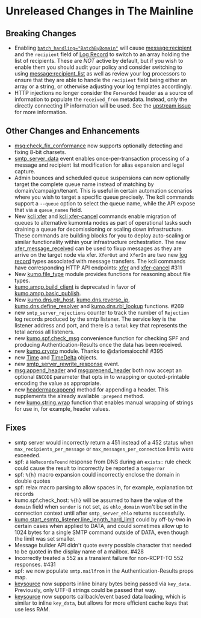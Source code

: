 # Unreleased Changes in The Mainline

## Breaking Changes

 * Enabling
   [`batch_handling="BatchByDomain"`](../reference/kumo/start_esmtp_listener/batch_handling.md)
   will cause [message:recipient](../reference/message/recipient.md) and the
   `recipient` field of [Log Record](../reference/log_record.md) to switch to
   an array holding the list of recipients.  These are *NOT* active by default,
   but if you wish to enable them you should audit your policy and consider
   switching to using
   [message:recipient_list](../reference/message/recipient_list.md) as well as
   review your log processors to ensure that they are able to handle the
   `recipient` field being either an array or a string, or otherwise adjusting
   your log templates accordingly.
 * HTTP injections no longer consider the `Forwarded` header as a source of
   information to populate the `received_from` metadata.  Instead, only the
   directly connecting IP information will be used.  See the [upstream
   issue](https://github.com/imbolc/axum-client-ip/issues/32) for more
   information.

## Other Changes and Enhancements

 * [msg:check_fix_conformance](../reference/message/check_fix_conformance.md#fixing-8-bit-content)
   now supports optionally detecting and fixing 8-bit charsets.
 * [smtp_server_data](../reference/events/smtp_server_data.md) event enables
   once-per-transaction processing of a message and recipient list modification
   for alias expansion and legal capture.
 * Admin bounces and scheduled queue suspensions can now optionally target the
   complete queue name instead of matching by domain/campaign/tenant.  This is
   useful in certain automation scenarios where you wish to target a specific
   queue precisely.  The kcli commands support a `--queue` option to select the
   queue name, while the API expose that via a `queue_names` field.
 * New [kcli xfer](../reference/kcli/xfer.md) and [kcli
   xfer-cancel](../reference/kcli/xfer-cancel.md) commands enable migration
   of queues to alternative kumomta nodes as part of operational tasks such
   draining a queue for decomissioning or scaling down infrastructure.  These
   commands are building blocks for you to deploy auto-scaling or similar
   functionality within your infrastructure orchestration. The new
   [xfer_message_received](../reference/events/xfer_message_received.md) can be
   used to fixup messages as they are arrive on the target node via xfer.
   `XferOut` and `XferIn` are two new [log record](../reference/log_record.md)
   types associated with message transfers. The kcli commands have
   corresponding HTTP API endpoints:
   [xfer](../reference/rapidoc.md/#post-/api/admin/xfer/v1) and
   [xfer-cancel](../reference/rapidoc.md/#post-/api/admin/xfer/cancel/v1) #311
 * New [kumo.file_type](../reference/kumo.file_type/index.md) module provides
   functions for reasoning about file types.
 * [kumo.amqp.build_client](../reference/kumo.amqp/build_client.md) is
   deprecated in favor of
   [kumo.amqp.basic_publish](../reference/kumo.amqp/basic_publish.md).
 * New [kumo.dns.ptr_host](../reference/kumo.dns/ptr_host.md),
   [kumo.dns.reverse_ip](../reference/kumo.dns/reverse_ip.md),
   [kumo.dns.define_resolver](../reference/kumo.dns/define_resolver.md) and
   [kumo.dns.rbl_lookup](../reference/kumo.dns/rbl_lookup.md) functions. #269
 * new `smtp_server_rejections` counter to track the number of `Rejection` log
   records produced by the smtp listener. The service key is the listener
   address and port, and there is a `total` key that represents the total across
   all listeners.
 * new [kumo.spf.check_msg](../reference/kumo.spf/check_msg.md) convenience
   function for checking SPF and producing Authentication-Results once the
   data has been received.
 * new [kumo.crypto](../reference/kumo.crypto/index.md) module. Thanks to
   @dariomaiocchi! #395
 * new [Time](../reference/kumo.time/Time.md) and
   [TimeDelta](../reference/kumo.time/TimeDelta.md) objects.
 * new
   [smtp_server_rewrite_response](../reference/events/smtp_server_rewrite_response.md)
   event.
 * [msg:append_header](../reference/message/append_header.md) and
   [msg:prepend_header](../reference/message/prepend_header.md) both now accept
   an optional `ENCODE` parameter that opts in to wrapping or quoted-printable
   encoding the value as appropriate.
 * new [headermap:append](../reference/headermap/append.md) method for
   appending a header. This supplements the already available `:prepend`
   method.
 * new [kumo.string.wrap](../reference/string/wrap.md) function that
   enables manual wrapping of strings for use in, for example, header values.

## Fixes

 * smtp server would incorrectly return a 451 instead of a 452 status when
   `max_recipients_per_message` or `max_messages_per_connection` limits
   were exceeded.
 * spf: a `NoRecordsFound` response from DNS during an `exists:` rule check
   could cause the result to incorrectly be reported a `temperror`
 * spf: `%{h}` macro expansion could incorrectly enclose the domain in double quotes
 * spf: relax macro parsing to allow spaces in, for example, explanation txt records
 * kumo.spf.check_host: `%{h}` will be assumed to have the value of the
   `domain` field when `sender` is not set, as `ehlo_domain` won't be set in
   the connection context until after `smtp_server_ehlo` returns successfully.
 * [kumo.start_esmtp_listener.line_length_hard_limit](../reference/kumo/start_esmtp_listener/line_length_hard_limit.md)
   could by off-by-two in certain cases when applied to DATA, and could
   sometimes allow up to 1024 bytes for a single SMTP command outside of DATA,
   even though the limit was set smaller.
 * Message builder API didn't quote every possible character that needed to be
   quoted in the display name of a mailbox. #428
 * Incorrectly treated a 552 as a transient failure for non-RCPT-TO 552
   responses. #431
 * spf: we now populate `smtp.mailfrom` in the Authentication-Results props map.
 * [keysource](../reference/keysource.md) now supports inline binary bytes
   being passed via `key_data`.  Previously, only UTF-8 strings could be
   passed that way.
 * [keysource](../reference/keysource.md) now supports callback/event based
   data loading, which is similar to inline `key_data`, but allows for more
   efficient cache keys that use less RAM.
